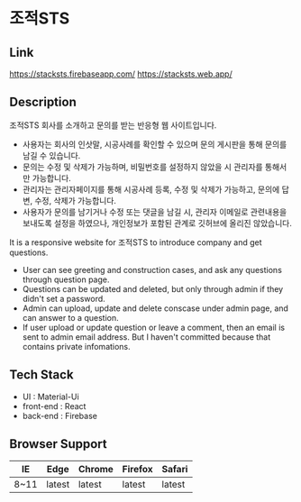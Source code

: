 # 조적STS

## Link

<https://stacksts.firebaseapp.com/>
<https://stacksts.web.app/>

## Description

조적STS 회사를 소개하고 문의를 받는 반응형 웹 사이트입니다.

-  사용자는 회사의 인삿말, 시공사례를 확인할 수 있으며 문의 게시판을 통해 문의를 남길 수 있습니다.
-  문의는 수정 및 삭제가 가능하며, 비밀번호를 설정하지 않았을 시 관리자를 통해서만 가능합니다.
-  관리자는 관리자페이지를 통해 시공사례 등록, 수정 및 삭제가 가능하고, 문의에 답변, 수정, 삭제가 가능합니다.
-  사용자가 문의를 남기거나 수정 또는 댓글을 남길 시, 관리자 이메일로 관련내용을 보내도록 설정을 하였으나, 개인정보가 포함된 관계로 깃허브에 올리진 않았습니다.

It is a responsive website for 조적STS to introduce company and get questions.

-  User can see greeting and construction cases, and ask any questions through question page.
-  Questions can be updated and deleted, but only through admin if they didn't set a password.
-  Admin can upload, update and delete conscase under admin page, and can answer to a question.
-  If user upload or update question or leave a comment, then an email is sent to admin email address. But I haven't committed because that contains private infomations.

## Tech Stack

-  UI : Material-Ui
-  front-end : React
-  back-end : Firebase

## Browser Support

| IE   | Edge   | Chrome | Firefox | Safari |
| ---- | ------ | ------ | ------- | ------ |
| 8~11 | latest | latest | latest  | latest |
